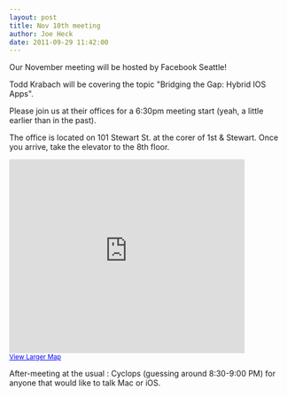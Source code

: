 ```yaml
---
layout: post
title: Nov 10th meeting
author: Joe Heck
date: 2011-09-29 11:42:00
---
```


Our November meeting will be hosted by Facebook Seattle!

Todd Krabach will be covering the topic "Bridging the Gap: Hybrid IOS Apps".

Please join us at their offices for a 6:30pm meeting start (yeah, a little
earlier than in the past).

The office is located on 101 Stewart St. at the corer of 1st & Stewart.
Once you arrive, take the elevator to the 8th floor.

<iframe width="425" height="350" frameborder="0" scrolling="no" marginheight="0" marginwidth="0" src="http://maps.google.com/maps?f=q&amp;source=s_q&amp;hl=en&amp;geocode=&amp;q=101+Stewart+Street,+Seattle,+WA&amp;aq=0&amp;sll=47.633309,-122.351733&amp;sspn=0.019463,0.031822&amp;vpsrc=0&amp;ie=UTF8&amp;hq=&amp;hnear=101+Stewart+St,+Seattle,+Washington+98101&amp;t=m&amp;z=14&amp;ll=47.610288,-122.340932&amp;output=embed"></iframe><br /><small><a href="http://maps.google.com/maps?f=q&amp;source=embed&amp;hl=en&amp;geocode=&amp;q=101+Stewart+Street,+Seattle,+WA&amp;aq=0&amp;sll=47.633309,-122.351733&amp;sspn=0.019463,0.031822&amp;vpsrc=0&amp;ie=UTF8&amp;hq=&amp;hnear=101+Stewart+St,+Seattle,+Washington+98101&amp;t=m&amp;z=14&amp;ll=47.610288,-122.340932" style="color:#0000FF;text-align:left">View Larger Map</a></small>

After-meeting at the usual : Cyclops (guessing around 8:30-9:00 PM) for anyone that would like to talk Mac or iOS.

